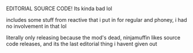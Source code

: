 EDITORIAL SOURCE CODE! Its kinda bad lol

includes some stuff from reactive that i put in for regular and phoney, i had no involvement in that lol

literally only releasing because the mod's dead, ninjamuffin likes source code releases, and its the last editorial thing i havent given out
